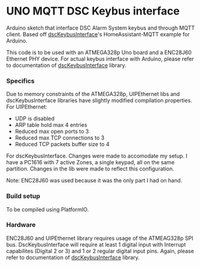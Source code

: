 # UNO MQTT DSC Keybus interface #

Arduino sketch that interface DSC Alarm System keybus and through MQTT client.
Based off [dscKeybusInterface](https://github.com/taligentx/dscKeybusInterface)'s HomeAssistant-MQTT example for Arduino.

This code is to be used with an ATMEGA328p Uno board and a ENC28J60 Ethernet PHY device.
For actual keybus interface with Arduino, please refer to documentation of [dscKeybusInterface](https://github.com/taligentx/dscKeybusInterface) library.



### Specifics ###

Due to memory constraints of the ATMEGA328p, UIPEthernet libs and dscKeybusInterface libraries have slightly modified compilation properties.
For UIPEthernet:

* UDP is disabled
* ARP table hold max 4 entries
* Reduced max open ports to 3
* Reduced max TCP connections to 3
* Reduced TCP packets buffer size to 4
	


For dscKeybusInterface. Changes were made to accomodate my setup. I have a PC1616 with 7 active Zones, a single keypad, all on the same partition.
Changes in the lib were made to reflect this configuration.



Note: ENC28J60 was used because it was the only part I had on hand.



### Build setup ###

To be compiled using PlatformIO.

### Hardware ###

ENC28J60 and UIPEthernet library requires usage of the ATMEAG328p SPI bus.
DscKeybusInterface will require at least 1 digital input with Interrupt capabilites (Digital 2 or 3) and 1 or 2 regular digital input pins. 
Again, please refer to documentation of [dscKeybusInterface](https://github.com/taligentx/dscKeybusInterface) library.